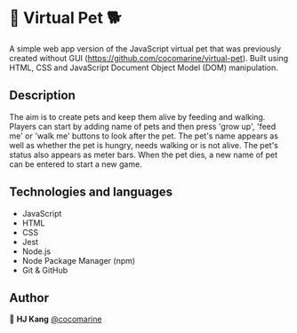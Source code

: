 # 🐩 Virtual Pet 🐕

A simple web app version of the JavaScript virtual pet that was previously created without GUI (https://github.com/cocomarine/virtual-pet). Built using HTML, CSS and JavaScript Document Object Model (DOM) manipulation. 

## Description
The aim is to create pets and keep them alive by feeding and walking. Players can start by adding name of pets and then press 'grow up', 'feed me' or 'walk me' buttons to look after the pet. The pet's name appears as well as whether the pet is hungry, needs walking or is not alive. The pet's status also appears as meter bars. When the pet dies, a new name of pet can be entered to start a new game.  


## Technologies and languages

- JavaScript
- HTML
- CSS 
- Jest
- Node.js
- Node Package Manager (npm)
- Git & GitHub


## Author

👤 **HJ Kang** [@cocomarine](https://github.com/cocomarine)